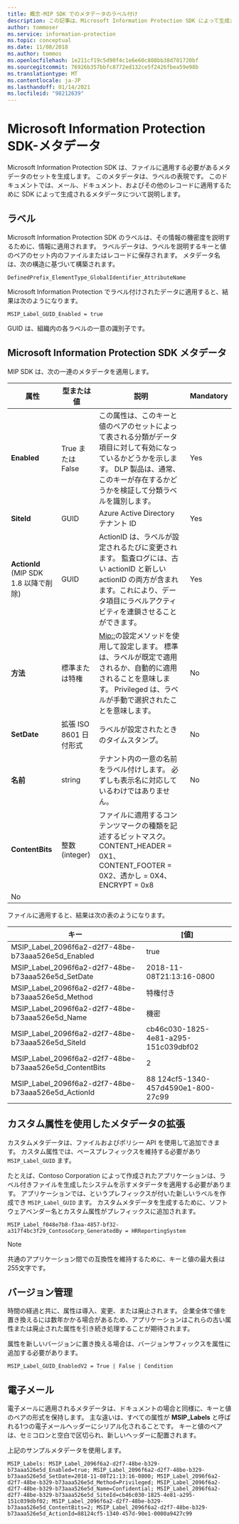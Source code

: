```yaml
---
title: 概念-MIP SDK でのメタデータのラベル付け
description: この記事は、Microsoft Information Protection SDK によって生成されるメタデータを理解するのに役立ちます。
author: tommoser
ms.service: information-protection
ms.topic: conceptual
ms.date: 11/08/2018
ms.author: tommos
ms.openlocfilehash: 1e211cf19c5d90f4c1e6e60c808bb38d701720bf
ms.sourcegitcommit: 76926b357bbfc8772ed132ce5f2426fbea59e98b
ms.translationtype: MT
ms.contentlocale: ja-JP
ms.lasthandoff: 01/14/2021
ms.locfileid: "98212639"
---
```

# <a name="microsoft-information-protection-sdk---metadata"></a>Microsoft Information Protection SDK-メタデータ

Microsoft Information Protection SDK は、ファイルに適用する必要があるメタデータのセットを生成します。 このメタデータは、ラベルの表現です。 このドキュメントでは、メール、ドキュメント、およびその他のレコードに適用するために SDK によって生成されるメタデータについて説明します。

## <a name="labels"></a>ラベル

Microsoft Information Protection SDK のラベルは、その情報の機密度を説明するために、情報に適用されます。 ラベルデータは、ラベルを説明するキーと値のペアのセット内のファイルまたはレコードに保存されます。 メタデータ名は、次の構造に基づいて構築されます。

`DefinedPrefix_ElementType_GlobalIdentifier_AttributeName`

Microsoft Information Protection でラベル付けされたデータに適用すると、結果は次のようになります。

`MSIP_Label_GUID_Enabled = true`

GUID は、組織内の各ラベルの一意の識別子です。

## <a name="microsoft-information-protection-sdk-metadata"></a>Microsoft Information Protection SDK メタデータ

MIP SDK は、次の一連のメタデータを適用します。

| 属性                                       | 型または値                 | 説明                                                                                                                                                                                                                  | Mandatory |
| ----------------------------------------------- | ----------------------------- | ---------------------------------------------------------------------------------------------------------------------------------------------------------------------------------------------------------------------------- | --------- |
| **Enabled**                                     | True または False                 | この属性は、このキーと値のペアのセットによって表される分類がデータ項目に対して有効になっているかどうかを示します。 DLP 製品は、通常、このキーが存在するかどうかを検証して分類ラベルを識別します。 | Yes       |
| **SiteId**                                      | GUID                          | Azure Active Directory テナント ID                                                                                                                                                                                             | Yes       |
| **ActionId** (MIP SDK 1.8 以降で削除) | GUID                          | ActionID は、ラベルが設定されるたびに変更されます。 監査ログには、古い actionID と新しい actionID の両方が含まれます。これにより、データ項目にラベルアクティビティを連鎖させることができます。                                                                     | Yes       |
| **方法**                                      | 標準または特権        | [Mip::](reference/mip-enums-and-structs.md#assignmentmethod-enum)の設定メソッドを使用して設定します。 標準は、ラベルが既定で適用されるか、自動的に適用されることを意味します。 Privileged は、ラベルが手動で選択されたことを意味します。  | No        |
| **SetDate**                                     | 拡張 ISO 8601 日付形式 | ラベルが設定されたときのタイムスタンプ。                                                                                                                                                                                        | No        |
| **名前**                                        | string                        | テナント内の一意の名前をラベル付けします。 必ずしも表示名に対応しているわけではありません。                                                                                                                                      | No        |
| **ContentBits**                                 | 整数 (integer)                       | ファイルに適用するコンテンツマークの種類を記述するビットマスク。 CONTENT_HEADER = 0X1、CONTENT_FOOTER = 0X2、透かし = 0X4、ENCRYPT = 0x8                                                             |
| No                                              |

ファイルに適用すると、結果は次の表のようになります。

| キー                                                         | [値]                                |
| ----------------------------------------------------------- | ------------------------------------ |
| MSIP_Label_2096f6a2-d2f7-48be-b73aaa526e5d_Enabled     | true                                 |
| MSIP_Label_2096f6a2-d2f7-48be-b73aaa526e5d_SetDate     | 2018-11-08T21:13:16-0800             |
| MSIP_Label_2096f6a2-d2f7-48be-b73aaa526e5d_Method      | 特権付き                           |
| MSIP_Label_2096f6a2-d2f7-48be-b73aaa526e5d_Name        | 機密                         |
| MSIP_Label_2096f6a2-d2f7-48be-b73aaa526e5d_SiteId      | cb46c030-1825-4e81-a295-151c039dbf02 |
| MSIP_Label_2096f6a2-d2f7-48be-b73aaa526e5d_ContentBits | 2                                    |
| MSIP_Label_2096f6a2-d2f7-48be-b73aaa526e5d_ActionId    | 88 124cf5-1340-457d4590e1-800-27c99 |

## <a name="extending-metadata-with-custom-attributes"></a>カスタム属性を使用したメタデータの拡張

カスタムメタデータは、ファイルおよびポリシー API を使用して追加できます。 カスタム属性では、ベースプレフィックスを維持する必要があり `MSIP_Label_GUID` ます。

たとえば、Contoso Corporation によって作成されたアプリケーションは、ラベル付きファイルを生成したシステムを示すメタデータを適用する必要があります。 アプリケーションでは、というプレフィックスが付いた新しいラベルを作成でき `MSIP_Label_GUID` ます。 カスタムメタデータを生成するために、ソフトウェアベンダー名とカスタム属性がプレフィックスに追加されます。

```
MSIP_Label_f048e7b8-f3aa-4857-bf32-a317f4bc3f29_ContosoCorp_GeneratedBy = HRReportingSystem
```

> [!Note]
> 共通のアプリケーション間での互換性を維持するために、キーと値の最大長は255文字です。

## <a name="versioning"></a>バージョン管理

時間の経過と共に、属性は導入、変更、または廃止されます。 企業全体で値を置き換えるには数年かかる場合があるため、アプリケーションはこれらの古い属性または廃止された属性を引き続き処理することが期待されます。

属性を新しいバージョンに置き換える場合は、バージョンサフィックスを属性に追加する必要があります。

`MSIP_Label_GUID_EnabledV2 = True | False | Condition`

## <a name="email"></a>電子メール

電子メールに適用されるメタデータは、ドキュメントの場合と同様に、キーと値のペアの形式を保持します。 主な違いは、すべての属性が **MSIP_Labels** と呼ばれる1つの電子メールヘッダーにシリアル化されることです。 キーと値のペアは、セミコロンと空白で区切られ、新しいヘッダーに配置されます。

上記のサンプルメタデータを使用します。

```
MSIP_Labels: MSIP_Label_2096f6a2-d2f7-48be-b329-b73aaa526e5d_Enabled=true; MSIP_Label_2096f6a2-d2f7-48be-b329-b73aaa526e5d_SetDate=2018-11-08T21:13:16-0800; MSIP_Label_2096f6a2-d2f7-48be-b329-b73aaa526e5d_Method=Privileged; MSIP_Label_2096f6a2-d2f7-48be-b329-b73aaa526e5d_Name=Confidential; MSIP_Label_2096f6a2-d2f7-48be-b329-b73aaa526e5d_SiteId=cb46c030-1825-4e81-a295-151c039dbf02; MSIP_Label_2096f6a2-d2f7-48be-b329-b73aaa526e5d_ContentBits=2; MSIP_Label_2096f6a2-d2f7-48be-b329-b73aaa526e5d_ActionId=88124cf5-1340-457d-90e1-0000a9427c99
```
